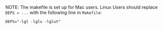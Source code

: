 NOTE: The makefile is set up for Mac users. Linux Users should replace `DEPS = ...` with the following line in `Makefile`:

``` DEPS="-lgl -lglu -lglut" ```


